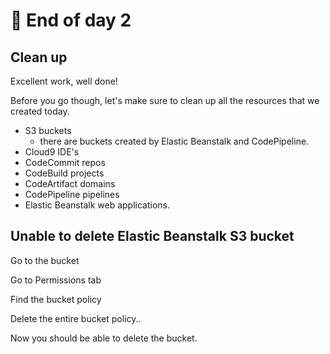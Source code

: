 # 🥂 End of day 2

## Clean up&#x20;

Excellent work, well done!&#x20;

Before you go though, let's make sure to clean up all the resources that we created today.&#x20;

* S3 buckets
  * there are buckets created by Elastic Beanstalk and CodePipeline.&#x20;
* Cloud9 IDE's
* CodeCommit repos
* CodeBuild projects
* CodeArtifact domains&#x20;
* CodePipeline pipelines
* Elastic Beanstalk web applications.&#x20;

## Unable to delete Elastic Beanstalk S3 bucket

Go to the bucket

Go to Permissions tab&#x20;

Find the bucket policy&#x20;

Delete the entire bucket policy..&#x20;

Now you should be able to delete the bucket.&#x20;
